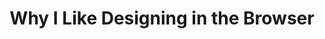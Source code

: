 ---
layout: bookmark
title: Why I Like Designing in the Browser
tags:
  - Bookmarks
  - Browsers
  - Design
  - Web
  - HTML
  - CSS
  - Web Design
created: '2025-02-27T00:46:20.206Z'
modified: '2025-02-27T00:47:20.332Z'
link: https://cloudfour.com/thinks/why-i-like-designing-in-the-browser/
id: 980581530
excerpt: >-
  It can be surprising for new clients to see just how much of our design
  process happens in HTML, CSS and (light) JavaScript. While we do plenty of
  ideation exercises, sketching, wireframes, mockups and more, we like to get
  our hands dirty in the browser as soon as we can.
image: >-
  https://cloudfour.com/wp-content/uploads/2025/02/designing-in-browser-feature-r2-1200x0-c-default.png
---